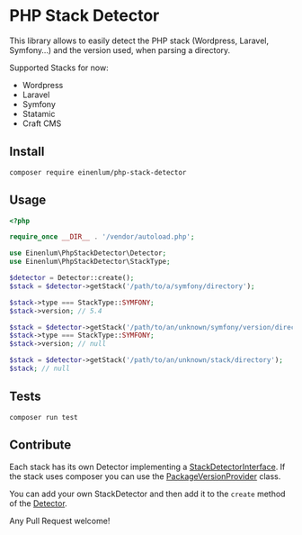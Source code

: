 # PHP Stack Detector

This library allows to easily detect the PHP stack (Wordpress, Laravel, Symfony…) and the version used, when parsing a directory.

Supported Stacks for now:

- Wordpress
- Laravel
- Symfony
- Statamic
- Craft CMS

## Install

```
composer require einenlum/php-stack-detector
```

## Usage

```php
<?php

require_once __DIR__ . '/vendor/autoload.php';

use Einenlum\PhpStackDetector\Detector;
use Einenlum\PhpStackDetector\StackType;

$detector = Detector::create();
$stack = $detector->getStack('/path/to/a/symfony/directory');

$stack->type === StackType::SYMFONY;
$stack->version; // 5.4

$stack = $detector->getStack('/path/to/an/unknown/symfony/version/directory');
$stack->type === StackType::SYMFONY;
$stack->version; // null

$stack = $detector->getStack('/path/to/an/unknown/stack/directory');
$stack; // null
```

## Tests

```
composer run test
```

## Contribute

Each stack has its own Detector implementing a [StackDetectorInterface](src/StackDetectorInterface.php).
If the stack uses composer you can use the [PackageVersionProvider](src/Composer/PackageVersionProvider.php) class.

You can add your own StackDetector and then add it to the `create` method of the [Detector](src/Detector.php).

Any Pull Request welcome!
